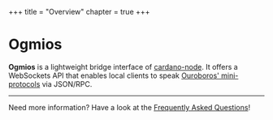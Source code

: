 +++
title = "Overview"
chapter = true
+++

# Ogmios

**Ogmios** is a lightweight bridge interface of [cardano-node](https://github.com/input-output-hk/cardano-node/). It offers a WebSockets API that enables local clients to speak [Ouroboros' mini-protocols](https://hydra.iohk.io/build/1070091/download/1/network.pdf#chapter.3) via JSON/RPC.

---

Need more information? Have a look at the [Frequently Asked Questions](/faq)!
